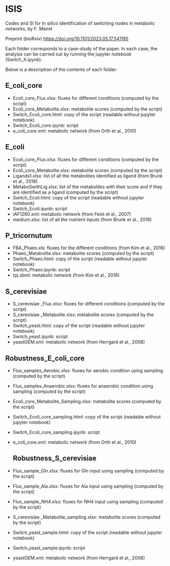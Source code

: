 # ISIS
Codes and SI for In silico identification of switching nodes in metabolic networks, by F. Mairet

Preprint (bioRxiv)
https://doi.org/10.1101/2023.05.17.541195 


Each folder corresponds to a case-study of the paper. In each case, the analysis can be carried out by running the jupyter notebook (Switch_X.ipynb). 

Below is a description of the contents of each folder:

## E_coli_core
- Ecoli_core_Flux.xlsx: fluxes for different conditions (computed by the script)
- Ecoli_core_Metabolite.xlsx: metabolite scores (computed by the script)
- Switch_Ecoli_core.html: copy of the script (readable without jupyter notebook) 
- Switch_Ecoli_core.ipynb: script
- e_coli_core.xml: metabolic network (from Orth et al., 2010) 


## E_coli
- Ecoli_core_Flux.xlsx: fluxes for different conditions (computed by the script)
- Ecoli_core_Metabolite.xlsx: metabolite scores (computed by the script)
- Ligands1.xlsx: list of all the metabolites identified as ligand (from  Brunk et al., 2018)
- MetaboSwithLig.xlsx: list of the metabolites with their score and if they are identified as a ligand (computed by the script)
- Switch_Ecoli.html: copy of the script (readable without jupyter notebook) 
- Switch_Ecoli.ipynb: script
- iAF1260.xml: metabolic network (from Feist et al., 2007)  
- medium.xlsx: list of all the nutrient inputs (from Brunk et al., 2018)

## P_tricornutum
- FBA_Phaeo.xls: fluxes for the different conditions (from Kim et al., 2016)
- Phaeo_Metabolite.xlsx: metabolite scores (computed by the script)
- Switch_Phaeo.html: copy of the script (readable without jupyter notebook) 
- Switch_Phaeo.ipynb: script
- tpj.sbml: metabolic network (from Kim et al., 2016) 

## S_cerevisiae 
- S_cerevisiae _Flux.xlsx: fluxes for different conditions (computed by the script)
- S_cerevisiae _Metabolite.xlsx: metabolite scores (computed by the script)
- Switch_yeast.html: copy of the script (readable without jupyter notebook) 
- Switch_yeast.ipynb: script
- yeastGEM.xml: metabolic network (from  Herrgard et al., 2008)

## Robustness_E_coli_core
- Flux_samples_Aerobic.xlsx: fluxes for aerobic condition using sampling (computed by the script)
- Flux_samples_Anaerobic.xlsx: fluxes for anaerobic condition using sampling (computed by the script)
- Ecoli_core_Metabolite_Sampling.xlsx: metabolite scores (computed by the script)
- Switch_Ecoli_core_sampling.html: copy of the script (readable without jupyter notebook) 
- Switch_Ecoli_core_sampling.ipynb: script
- e_coli_core.xml: metabolic network (from Orth et al., 2010)

  ## Robustness_S_cerevisiae 
- Flux_sample_Gln.xlsx: fluxes for Gln input using sampling (computed by the script)
- Flux_sample_Ala.xlsx: fluxes for Ala input using sampling (computed by the script)
- Flux_sample_NH4.xlsx: fluxes for NH4 input using sampling (computed by the script)
- S_cerevisiae _Metabolite_sampling.xlsx: metabolite scores (computed by the script)
- Switch_yeast_sample.html: copy of the script (readable without jupyter notebook) 
- Switch_yeast_sample.ipynb: script
- yeastGEM.xml: metabolic network (from  Herrgard et al., 2008)
